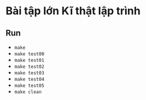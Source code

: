 # Bài tập lớn Kĩ thật lập trình

## Run

- ```make```
- ```make test00```
- ```make test01```
- ```make test02```
- ```make test03```
- ```make test04```
- ```make test05```
- ```make clean```

